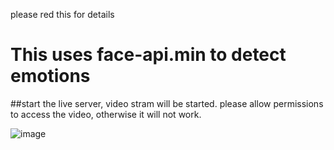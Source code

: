please red this for details 

# This uses face-api.min to detect emotions 

##start the live server, video stram will be started. please allow permissions to access the video, otherwise it will not work.

![image](https://user-images.githubusercontent.com/29672909/147488421-9dbbe0ee-f53a-40b1-8655-3294a62d8f5b.png)

